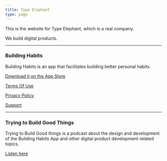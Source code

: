 ```yaml
---
title: Type Elephant
type: page
---
```


This is the website for Type Elephant, which is a real company.

We build digital products.

---

### Building Habits

Building Habits is an app that facilitates building better personal habits.

[Download it on the App Store](https://apps.apple.com/us/app/building-habits/id1534446576)

[Terms Of Use](building_habits/terms_of_use)

[Privacy Policy](building_habits/privacy_policy)

[Support](building_habits/support)

---

### Trying to Build Good Things

Trying to Build Good things is a podcast about the design and development of the
Building Habits App and other digital product development related topics.

[Listen here](https://www.tinyurl.com/y53ldq5f)
